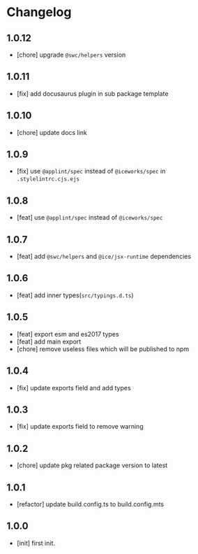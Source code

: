 # Changelog

## 1.0.12

- [chore] upgrade `@swc/helpers` version

## 1.0.11

- [fix] add docusaurus plugin in sub package template

## 1.0.10

- [chore] update docs link

## 1.0.9

- [fix] use `@applint/spec` instead of `@iceworks/spec` in `.stylelintrc.cjs.ejs`

## 1.0.8

- [feat] use `@applint/spec` instead of `@iceworks/spec`

## 1.0.7

- [feat] add `@swc/helpers` and `@ice/jsx-runtime` dependencies

## 1.0.6

- [feat] add inner types(`src/typings.d.ts`)

## 1.0.5

- [feat] export esm and es2017 types
- [feat] add main export
- [chore] remove useless files which will be published to npm

## 1.0.4

- [fix] update exports field and add types

## 1.0.3

- [fix] update exports field to remove warning

## 1.0.2

- [chore] update pkg related package version to latest

## 1.0.1

- [refactor] update build.config.ts to build.config.mts

## 1.0.0

- [init] first init.
